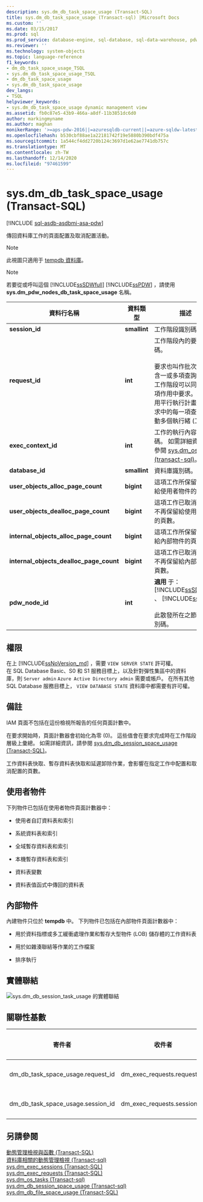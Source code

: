```yaml
---
description: sys.dm_db_task_space_usage (Transact-SQL)
title: sys.dm_db_task_space_usage (Transact-sql) |Microsoft Docs
ms.custom: ''
ms.date: 03/15/2017
ms.prod: sql
ms.prod_service: database-engine, sql-database, sql-data-warehouse, pdw
ms.reviewer: ''
ms.technology: system-objects
ms.topic: language-reference
f1_keywords:
- dm_db_task_space_usage_TSQL
- sys.dm_db_task_space_usage_TSQL
- dm_db_task_space_usage
- sys.dm_db_task_space_usage
dev_langs:
- TSQL
helpviewer_keywords:
- sys.dm_db_task_space_usage dynamic management view
ms.assetid: fb0c87e5-43b9-466a-a8df-11b3851dc6d0
author: markingmyname
ms.author: maghan
monikerRange: '>=aps-pdw-2016||=azuresqldb-current||=azure-sqldw-latest||>=sql-server-2016||>=sql-server-linux-2017||=azuresqldb-mi-current'
ms.openlocfilehash: b530cbf88ae1a22181742f19e5880b390bdf475a
ms.sourcegitcommit: 1a544cf4dd2720b124c3697d1e62ae7741db757c
ms.translationtype: MT
ms.contentlocale: zh-TW
ms.lasthandoff: 12/14/2020
ms.locfileid: "97461599"
---
```

# <a name="sysdm_db_task_space_usage-transact-sql"></a>sys.dm_db_task_space_usage (Transact-SQL)
[!INCLUDE [sql-asdb-asdbmi-asa-pdw](../../includes/applies-to-version/sql-asdb-asdbmi-asa-pdw.md)]

  傳回資料庫工作的頁面配置及取消配置活動。  
  
> [!NOTE]  
>  此視圖只適用于 [tempdb 資料庫](../../relational-databases/databases/tempdb-database.md)。  
  
> [!NOTE]  
>  若要從或呼叫這個 [!INCLUDE[ssSDWfull](../../includes/sssdwfull-md.md)] [!INCLUDE[ssPDW](../../includes/sspdw-md.md)] ，請使用 **sys.dm_pdw_nodes_db_task_space_usage** 名稱。  
  
|資料行名稱|資料類型|描述|  
|-----------------|---------------|-----------------|  
|**session_id**|**smallint**|工作階段識別碼。|  
|**request_id**|**int**|工作階段內的要求識別碼。<br /><br /> 要求也叫作批次，可包含一或多項查詢。 一個工作階段可以同時有多項作用中要求。 如果使用平行執行計畫，則要求中的每一項查詢可啟動多個執行緒 (工作)。|  
|**exec_context_id**|**int**|工作的執行內容識別碼。 如需詳細資訊，請參閱 [sys.dm_os_tasks &#40;transact-sql&#41;](../../relational-databases/system-dynamic-management-views/sys-dm-os-tasks-transact-sql.md)。|  
|**database_id**|**smallint**|資料庫識別碼。|  
|**user_objects_alloc_page_count**|**bigint**|這項工作所保留或配置給使用者物件的頁數。|  
|**user_objects_dealloc_page_count**|**bigint**|這項工作已取消配置且不再保留給使用者物件的頁數。|  
|**internal_objects_alloc_page_count**|**bigint**|這項工作所保留或配置給內部物件的頁數。|  
|**internal_objects_dealloc_page_count**|**bigint**|這項工作已取消配置且不再保留給內部物件的頁數。|  
|**pdw_node_id**|**int**|**適用** 于： [!INCLUDE[ssSDWfull](../../includes/sssdwfull-md.md)] 、 [!INCLUDE[ssPDW](../../includes/sspdw-md.md)]<br /><br /> 此散發所在之節點的識別碼。|  
  
## <a name="permissions"></a>權限

在上 [!INCLUDE[ssNoVersion_md](../../includes/ssnoversion-md.md)] ，需要 `VIEW SERVER STATE` 許可權。   
在 SQL Database Basic、S0 和 S1 服務目標上，以及針對彈性集區中的資料庫，則 `Server admin` `Azure Active Directory admin` 需要或帳戶。 在所有其他 SQL Database 服務目標上， `VIEW DATABASE STATE` 資料庫中都需要有許可權。   

## <a name="remarks"></a>備註  
 IAM 頁面不包括在這份檢視所報告的任何頁面計數中。  
  
 在要求開始時，頁面計數器會初始化為零 (0)。 這些值會在要求完成時在工作階段層級上彙總。 如需詳細資訊，請參閱 [sys.dm_db_session_space_usage &#40;Transact-SQL&#41;](../../relational-databases/system-dynamic-management-views/sys-dm-db-session-space-usage-transact-sql.md)。  
  
 工作資料表快取、暫存資料表快取和延遲卸除作業，會影響在指定工作中配置和取消配置的頁數。  
  
## <a name="user-objects"></a>使用者物件  
 下列物件已包括在使用者物件頁面計數器中：  
  
-   使用者自訂資料表和索引  
  
-   系統資料表和索引  
  
-   全域暫存資料表和索引  
  
-   本機暫存資料表和索引  
  
-   資料表變數  
  
-   資料表值函式中傳回的資料表  
  
## <a name="internal-objects"></a>內部物件  
 內建物件只位於 **tempdb** 中。 下列物件已包括在內部物件頁面計數器中：  
  
-   用於資料指標或多工緩衝處理作業和暫存大型物件 (LOB) 儲存體的工作資料表  
  
-   用於如雜湊聯結等作業的工作檔案  
  
-   排序執行  
  
## <a name="physical-joins"></a>實體聯結  
 ![sys.dm_db_session_task_usage 的實體聯結](../../relational-databases/system-dynamic-management-views/media/join-dm-db-task-space-usage-1.gif "sys.dm_db_session_task_usage 的實體聯結")  
  
## <a name="relationship-cardinalities"></a>關聯性基數  
  
|寄件者|收件者|關聯性|  
|----------|--------|------------------|  
|dm_db_task_space_usage.request_id|dm_exec_requests.request_id|一對一|  
|dm_db_task_space_usage.session_id|dm_exec_requests.session_id|一對一|  
  
## <a name="see-also"></a>另請參閱  
 [動態管理檢視與函數 &#40;Transact-SQL&#41;](~/relational-databases/system-dynamic-management-views/system-dynamic-management-views.md)   
 [資料庫相關的動態管理檢視 &#40;Transact-sql&#41;](../../relational-databases/system-dynamic-management-views/database-related-dynamic-management-views-transact-sql.md)   
 [sys.dm_exec_sessions &#40;Transact-SQL&#41;](../../relational-databases/system-dynamic-management-views/sys-dm-exec-sessions-transact-sql.md)   
 [sys.dm_exec_requests &#40;Transact-SQL&#41;](../../relational-databases/system-dynamic-management-views/sys-dm-exec-requests-transact-sql.md)   
 [sys.dm_os_tasks &#40;Transact-sql&#41;](../../relational-databases/system-dynamic-management-views/sys-dm-os-tasks-transact-sql.md)   
 [sys.dm_db_session_space_usage &#40;Transact-sql&#41;](../../relational-databases/system-dynamic-management-views/sys-dm-db-session-space-usage-transact-sql.md)   
 [sys.dm_db_file_space_usage &#40;Transact-SQL&#41;](../../relational-databases/system-dynamic-management-views/sys-dm-db-file-space-usage-transact-sql.md)  
  
  


